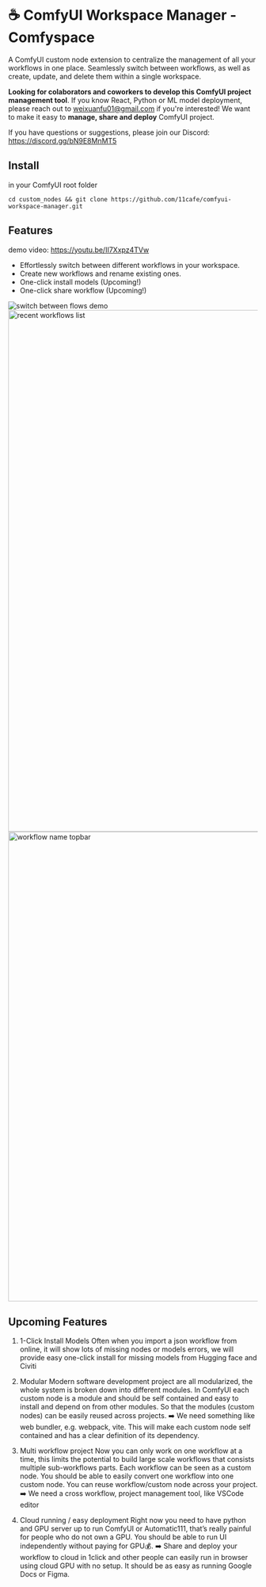 # ☕️ ComfyUI Workspace Manager - Comfyspace

A ComfyUI custom node extension to centralize the management of all your workflows in one place. Seamlessly switch between workflows, as well as create, update, and delete them within a single workspace.

**Looking for colaborators and coworkers to develop this ComfyUI project management tool**. If you know React, Python or ML model deployment, please reach out to weixuanfu01@gmail.com if you're interested! We want to make it easy to **manage, share and deploy** ComfyUI project.

If you have questions or suggestions, please join our Discord: https://discord.gg/bN9E8MnMT5

## Install

in your ComfyUI root folder

```
cd custom_nodes && git clone https://github.com/11cafe/comfyui-workspace-manager.git
```

## Features

demo video: https://youtu.be/II7Xxpz4TVw

- Effortlessly switch between different workflows in your workspace.
- Create new workflows and rename existing ones.
- One-click install models (Upcoming!)
- One-click share workflow (Upcoming!)

![switch between flows demo](https://github.com/11cafe/comfyui-workspace-manager/assets/18367033/ad3495ee-b4c5-4747-a149-0ba69c2f1630)
<img width="1053" alt="recent workflows list" src="https://github.com/11cafe/comfyui-workspace-manager/assets/18367033/52355940-b7ac-41b2-843e-5c7bd19438d8">
<img width="948" alt="workflow name topbar" src="https://github.com/11cafe/comfyui-workspace-manager/assets/18367033/9aaf4d76-a44e-45f2-ab24-9ef5cf36d4a9">

## Upcoming Features

1. 1-Click Install Models
   Often when you import a json workflow from online, it will show lots of missing nodes or models errors, we will provide easy one-click install for missing models from Hugging face and Civiti

2. Modular
   Modern software development project are all modularized, the whole system is broken down into different modules. In ComfyUI each custom node is a module and should be self contained and easy to install and depend on from other modules. So that the modules (custom nodes) can be easily reused across projects.
   ➡️ We need something like web bundler, e.g. webpack, vite. This will make each custom node self contained and has a clear definition of its dependency.

3. Multi workflow project
   Now you can only work on one workflow at a time, this limits the potential to build large scale workflows that consists multiple sub-workflows parts. Each workflow can be seen as a custom node. You should be able to easily convert one workflow into one custom node. You can reuse workflow/custom node across your project.
   ➡️ We need a cross workflow, project management tool, like VSCode editor

4. Cloud running / easy deployment
   Right now you need to have python and GPU server up to run ComfyUI or Automatic111, that’s really painful for people who do not own a GPU. You should be able to run UI independently without paying for GPU💰.
   ➡️ Share and deploy your workflow to cloud in 1click and other people can easily run in browser using cloud GPU with no setup. It should be as easy as running Google Docs or Figma.
